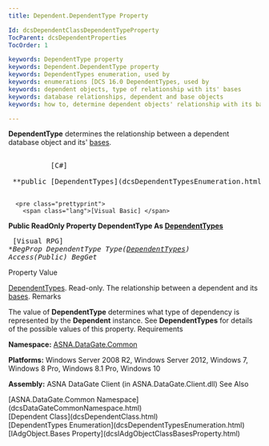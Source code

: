 ```yaml
---
title: Dependent.DependentType Property

Id: dcsDependentClassDependentTypeProperty
TocParent: dcsDependentProperties
TocOrder: 1

keywords: DependentType property
keywords: Dependent.DependentType property
keywords: DependentTypes enumeration, used by
keywords: enumerations [DCS 16.0 DependentTypes, used by
keywords: dependent objects, type of relationship with its' bases
keywords: database relationships, dependent and base objects
keywords: how to, determine dependent objects' relationship with its bases

---
```


**DependentType** determines the relationship between a dependent database object and its' [ bases](dcsIAdgObjectClassBasesProperty.html). 
<pre class="prettyprint">
        <span class="lang">
          [C#]
        </span>
 **public [DependentTypes](dcsDependentTypesEnumeration.html) DependentType { get; }** 
      </pre>
      <pre class="prettyprint">
        <span class="lang">[Visual Basic] </span>
 **Public ReadOnly Property DependentType As [DependentTypes](dcsDependentTypesEnumeration.html)** 
      </pre>
      <pre class="prettyprint">
        <span class="lang">[Visual RPG]</span>
 **BegProp DependentType Type([DependentTypes](dcsDependentTypesEnumeration.html)) Access(*Public)
   BegGet** 
      </pre>

Property Value

[DependentTypes](dcsDependentTypesEnumeration.html). Read-only. The relationship between a dependent and its [ bases](dcsIAdgObjectClassBasesProperty.html). 
Remarks

The value of **DependentType** determines what type of dependency is represented by the **Dependent** instance. See **DependentTypes** for details of the possible values of this property.
Requirements

**Namespace:** [ASNA.DataGate.Common](dcsDataGateCommonNamespace.html) 

**Platforms:** Windows Server 2008 R2, Windows Server 2012, Windows 7, Windows 8 Pro, Windows 8.1 Pro, Windows 10

**Assembly:** ASNA DataGate Client (in ASNA.DataGate.Client.dll)
See Also

<dl />
      [ASNA.DataGate.Common Namespace](dcsDataGateCommonNamespace.html)
      <br />
      [Dependent Class](dcsDependentClass.html)
      <br />
      [DependentTypes Enumeration](dcsDependentTypesEnumeration.html)
      <br />
      [IAdgObject.Bases Property](dcsIAdgObjectClassBasesProperty.html)

